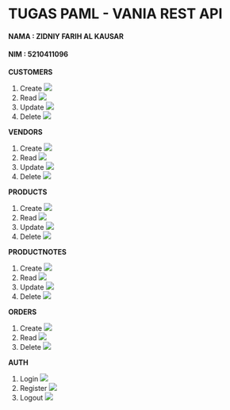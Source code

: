 
# TUGAS PAML - VANIA REST API

<h4>NAMA : ZIDNIY FARIH AL KAUSAR</h4>
<h4>NIM : 5210411096</h4>


<b>CUSTOMERS</b>
1. Create
![](./screenshoot/customers/customers_create.png)
2. Read
![](./screenshoot/customers/customers_read.png)
3. Update
![](./screenshoot/customers/customers_create.png)
4. Delete
![](./screenshoot/customers/customer_delete.png)

<b>VENDORS</b>
1. Create
![](./screenshoot/vendors/vendors_create.png)
2. Read
![](./screenshoot/vendors/vendors_read.png)
3. Update
![](./screenshoot/vendors/vendors_update.png)
4. Delete
![](./screenshoot/vendors/vendors_delete.png)

<b>PRODUCTS</b>
1. Create
![](./screenshoot/products/products_create.png)
2. Read
![](./screenshoot/products/products_read.png)
3. Update
![](./screenshoot/products/products_update.png)
4. Delete
![](./screenshoot/products/products_delete.png)

<b>PRODUCTNOTES</b>
1. Create
![](./screenshoot/productnotes/productnotes_create.png)
2. Read
![](./screenshoot/productnotes/productnotes_read.png)
3. Update
![](./screenshoot/productnotes/productnotes_update.png)
4. Delete
![](./screenshoot/productnotes/productnotes_delete.png)

<b>ORDERS</b>
1. Create
![](./screenshoot/orders/orders_create.png)
2. Read
![](./screenshoot/orders/orders_read.png)
4. Delete
![](./screenshoot/orders/orders_delete.png)

<b>AUTH</b>
1. Login
![](./screenshoot/auth/auth_login.png)
2. Register
![](./screenshoot/auth/auth_register.png)
3. Logout
![](./screenshoot/auth/auth_logout.png)

